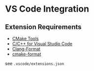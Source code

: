 # VS Code Integration

## Extension Requirements  

* [CMake Tools](https://marketplace.visualstudio.com/items?itemName=ms-vscode.cmake-tools)  
* [C/C++ for Visual Studio Code](https://marketplace.visualstudio.com/items?itemName=ms-vscode.cpptools)  
* [Clang-Format](https://marketplace.visualstudio.com/items?itemName=xaver.clang-format)  
* [cmake-format](https://marketplace.visualstudio.com/items?itemName=cheshirekow.cmake-format)  

see `.vscode/extensions.json`
